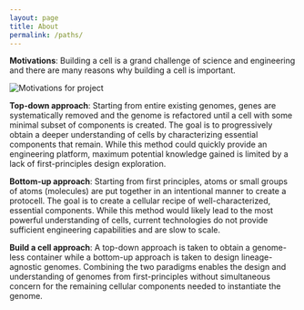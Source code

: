 ```yaml
--- 
layout: page 
title: About 
permalink: /paths/
--- 
```


**Motivations**: Building a cell is a grand challenge of science and engineering and there are many reasons why building a cell is important.
 
![Motivations for project](/engineering/images/Figure1-Approaches.png)

**Top-down approach**: Starting from entire existing genomes, genes are systematically removed and the genome is refactored until a cell with 
some minimal subset of components is created. The goal is to progressively obtain a deeper understanding of cells by characterizing essential 
components that remain. While this method could quickly provide an engineering platform, maximum potential knowledge gained is limited by a 
lack of first-principles design exploration.

**Bottom-up approach**: Starting from first principles, atoms or small groups of atoms (molecules) are put together in an intentional manner 
to create a protocell. The goal is to create a cellular recipe of well-characterized, essential components. While this method would likely 
lead to the most powerful understanding of cells, current technologies do not provide sufficient engineering capabilities and are slow to 
scale.

**Build a cell approach**: A top-down approach is taken to obtain a genome-less container while a bottom-up approach is taken to design 
lineage-agnostic genomes. Combining the two paradigms enables the design and understanding of genomes from first-principles without 
simultaneous concern for the remaining cellular components needed to instantiate the genome.
